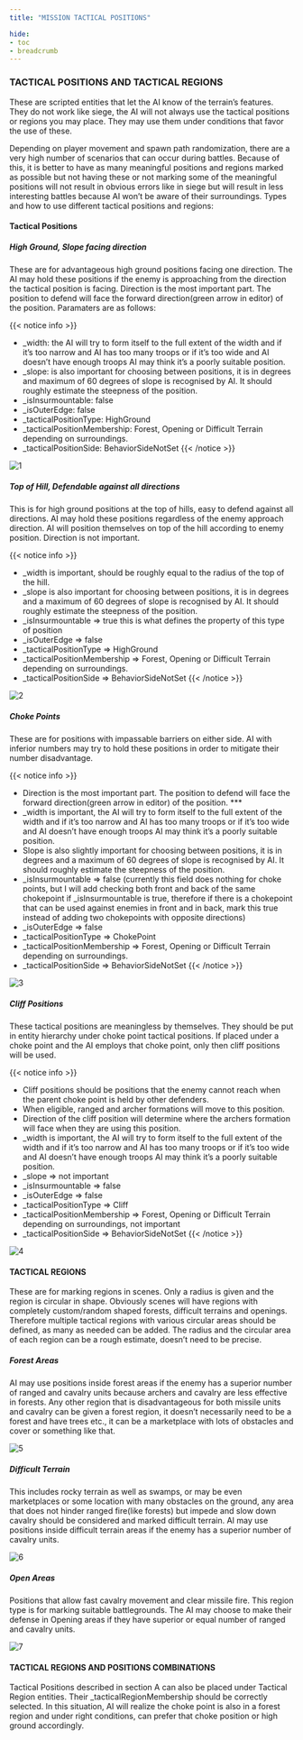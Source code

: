 ```yaml
---
title: "MISSION TACTICAL POSITIONS"

hide:
- toc
- breadcrumb
---
```


### TACTICAL POSITIONS AND TACTICAL REGIONS

These are scripted entities that let the AI know of the terrain’s features. They do not work like siege, the AI will not always use the tactical positions or regions you may place. They may use them under conditions that favor the use of these.  
  
Depending on player movement and spawn path randomization, there are a very high number of scenarios that can occur during battles. Because of this, it is better to have as many meaningful positions and regions marked as possible but not having these or not marking some of the meaningful positions will not result in obvious errors like in siege but will result in less interesting battles because AI won’t be aware of their surroundings. Types and how to use different tactical positions and regions:
  
#### Tactical Positions

##### High Ground, Slope facing direction

These are for advantageous high ground positions facing one direction. The AI may hold these positions if the enemy is approaching from the direction the tactical position is facing. Direction is the most important part. The position to defend will face the forward direction(green arrow in editor) of the position. Paramaters are as follows:

{{< notice info >}}
* _width: the AI will try to form itself to the full extent of the width and if it’s too narrow and AI has too many troops or if it’s too wide and AI doesn’t have enough troops AI may think it’s a poorly suitable position.
* _slope: is also important for choosing between positions, it is in degrees and maximum of 60 degrees of slope is recognised by AI. It should roughly estimate the steepness of the position.
* _isInsurmountable: false
* _isOuterEdge: false
* _tacticalPositionType: HighGround
* _tacticalPositionMembership: Forest, Opening or Difficult Terrain depending on surroundings.
* _tacticalPositionSide: BehaviorSideNotSet
{{< /notice >}}

![1](1.png)

##### Top of Hill, Defendable against all directions

This is for high ground positions at the top of hills, easy to defend against all directions. AI may hold these positions regardless of the enemy approach direction. AI will position themselves on top of the hill according to enemy position. Direction is not important.

{{< notice info >}}
* _width is important, should be roughly equal to the radius of the top of the hill.
* _slope is also important for choosing between positions, it is in degrees and a maximum of 60 degrees of slope is recognised by AI. It should roughly estimate the steepness of the position.
* _isInsurmountable => true this is what defines the property of this type of position
* _isOuterEdge => false
* _tacticalPositionType => HighGround
* _tacticalPositionMembership => Forest, Opening or Difficult Terrain depending on surroundings.
* _tacticalPositionSide => BehaviorSideNotSet
{{< /notice >}}

![2](2.png)

##### Choke Points

These are for positions with impassable barriers on either side. AI with inferior numbers may try to hold these positions in order to mitigate their number disadvantage.

{{< notice info >}}
* Direction is the most important part. The position to defend will face the forward direction(green arrow in editor) of the position. ***
* _width is important, the AI will try to form itself to the full extent of the width and if it’s too narrow and AI has too many troops or if it’s too wide and AI doesn’t have enough troops AI may think it’s a poorly suitable position.
* Slope is also slightly important for choosing between positions, it is in degrees and a maximum of 60 degrees of slope is recognised by AI. It should roughly estimate the steepness of the position.
* _isInsurmountable => false (currently this field does nothing for choke points, but I will add checking both front and back of the same chokepoint if _isInsurmountable is true, therefore if there is a chokepoint that can be used against enemies in front and in back, mark this true instead of adding two chokepoints with opposite directions)
* _isOuterEdge => false
* _tacticalPositionType => ChokePoint
* _tacticalPositionMembership => Forest, Opening or Difficult Terrain depending on surroundings.
* _tacticalPositionSide => BehaviorSideNotSet
{{< /notice >}}

![3](3.png)

##### Cliff Positions

These tactical positions are meaningless by themselves. They should be put in entity hierarchy under choke point tactical positions. If placed under a choke point and the AI employs that choke point, only then cliff positions will be used.

{{< notice info >}}
* Cliff positions should be positions that the enemy cannot reach when the parent choke point is held by other defenders.
* When eligible, ranged and archer formations will move to this position.
* Direction of the cliff position will determine where the archers formation will face when they are using this position.
* _width is important, the AI will try to form itself to the full extent of the width and if it’s too narrow and AI has too many troops or if it’s too wide and AI doesn’t have enough troops AI may think it’s a poorly suitable position.
* _slope => not important
* _isInsurmountable => false
* _isOuterEdge => false
* _tacticalPositionType => Cliff
* _tacticalPositionMembership => Forest, Opening or Difficult Terrain depending on surroundings, not important
* _tacticalPositionSide => BehaviorSideNotSet
{{< /notice >}}

![4](4.png)

#### TACTICAL REGIONS

These are for marking regions in scenes. Only a radius is given and the region is circular in shape. Obviously scenes will have regions with completely custom/random shaped forests, difficult terrains and openings. Therefore multiple tactical regions with various circular areas should be defined, as many as needed can be added. The radius and the circular area of each region can be a rough estimate, doesn’t need to be precise.

##### Forest Areas

AI may use positions inside forest areas if the enemy has a superior number of ranged and cavalry units because archers and cavalry are less effective in forests. Any other region that is disadvantageous for both missile units and cavalry can be given a forest region, it doesn’t necessarily need to be a forest and have trees etc., it can be a marketplace with lots of obstacles and cover or something like that.

![5](5.png)

##### Difficult Terrain

This includes rocky terrain as well as swamps, or may be even marketplaces or some location with many obstacles on the ground, any area that does not hinder ranged fire(like forests) but impede and slow down cavalry should be considered and marked difficult terrain. AI may use positions inside difficult terrain areas if the enemy has a superior number of cavalry units.

![6](6.png)

##### Open Areas

Positions that allow fast cavalry movement and clear missile fire. This region type is for marking suitable battlegrounds. The AI may choose to make their defense in Opening areas if they have superior or equal number of ranged and cavalry units.

![7](7.png)

#### TACTICAL REGIONS AND POSITIONS COMBINATIONS

Tactical Positions described in section A can also be placed under Tactical Region entities. Their \_tacticalRegionMembership should be correctly selected. In this situation, AI will realize the choke point is also in a forest region and under right conditions, can prefer that choke position or high ground accordingly.

